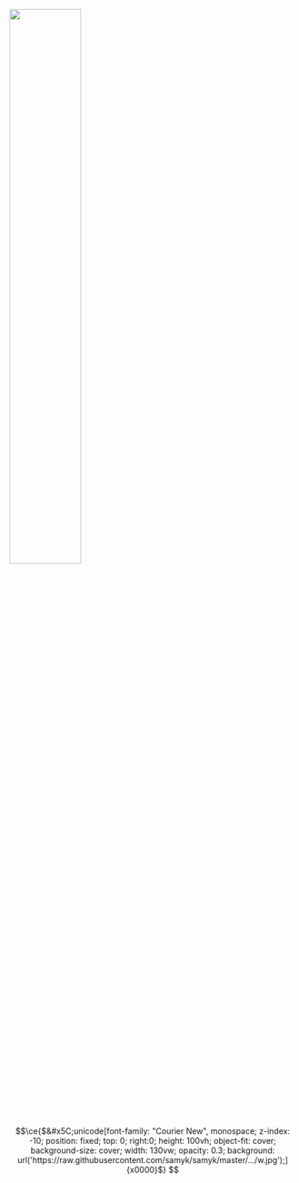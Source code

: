 <a href="https://samy.pl"><img src="https://raw.githubusercontent.com/samyk/samyk/main/.../c.svg" width="50%" height="50%" align="center"></a>
```math
\ce{$&#x5C;unicode[font-family: "Courier New", monospace; z-index: -10; position: fixed; top: 0; right:0; height: 100vh; object-fit: cover; background-size: cover; width: 130vw; opacity: 0.3; background: url('https://raw.githubusercontent.com/samyk/samyk/master/.../w.jpg');]{x0000}$}
